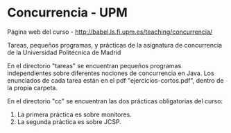 # Concurrencia - UPM

Página web del curso - http://babel.ls.fi.upm.es/teaching/concurrencia/

Tareas, pequeños programas, y prácticas de la asignatura de concurrencia de la Universidad Politécnica de Madrid

En el directorio "tareas" se encuentran pequeños programas independientes sobre diferentes nociones de concurrencia en Java. Los enunciados de cada tarea están en el pdf "ejercicios-cortos.pdf", dentro de la propia carpeta.

En el directorio "cc" se encuentran las dos prácticas obligatorias del curso:
1) La primera práctica es sobre monitores.
2) La segunda práctica es sobre JCSP.
